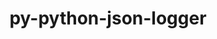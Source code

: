 ---
title: "py-python-json-logger"
layout: cache
categories: [package, develop-2023-05-21]
meta: {"versions": ["0.1.11"], "compilers": ["gcc@=11.1.0"], "oss": ["ubuntu20.04"], "platforms": ["linux"], "targets": ["ppc64le", "x86_64_v3"], "stacks": ["e4s", "e4s-power", "root"], "num_specs": 2, "num_specs_by_stack": {"e4s-power": 1, "root": 2, "e4s": 1}}
spec_details: [{"hash": "6jsc3ivcdlmak3znahkl3swn4n457z7q", "compiler": "gcc@=11.1.0", "versions": ["0.1.11"], "os": "ubuntu20.04", "platform": "linux", "target": "ppc64le", "variants": ["build_system=python_pip"], "stacks": ["e4s-power", "root"], "size": "-", "tarball": "https://binaries.spack.io/releases/develop-2023-05-21/build_cache/linux-ubuntu20.04-ppc64le/gcc-11.1.0/py-python-json-logger-0.1.11/linux-ubuntu20.04-ppc64le-gcc-11.1.0-py-python-json-logger-0.1.11-6jsc3ivcdlmak3znahkl3swn4n457z7q.spack"}, {"hash": "gdnc6tjtlvit2a6nvwfr7mrbcridhpdg", "compiler": "gcc@=11.1.0", "versions": ["0.1.11"], "os": "ubuntu20.04", "platform": "linux", "target": "x86_64_v3", "variants": ["build_system=python_pip"], "stacks": ["e4s", "root"], "size": "-", "tarball": "https://binaries.spack.io/releases/develop-2023-05-21/build_cache/linux-ubuntu20.04-x86_64_v3/gcc-11.1.0/py-python-json-logger-0.1.11/linux-ubuntu20.04-x86_64_v3-gcc-11.1.0-py-python-json-logger-0.1.11-gdnc6tjtlvit2a6nvwfr7mrbcridhpdg.spack"}]
---